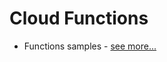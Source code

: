 # Cloud Functions

 - Functions samples - [see more...](https://github.com/firebase/functions-samples/)
